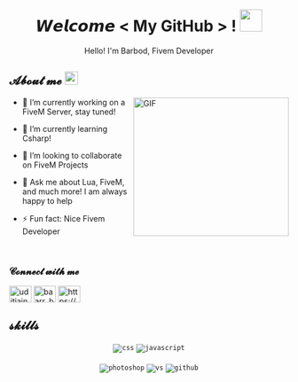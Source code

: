 <!--- Header --->   
<h1 align="center">
  𝙒𝙚𝙡𝙘𝙤𝙢𝙚 &lt; My GitHub &gt; !
  <a target="_blank">
    <img src="https://github.com/trinib/trinib/blob/main/.images/marquee.svg" width="40px" />
  </a>
</h1>
      
<p align='center'>Hello! I'm Barbod, Fivem Developer</p>


<!--- About You --->   
<h2> 𝓐𝓫𝓸𝓾𝓽  𝓶𝓮 <img src="https://github.com/JayantGoel001/JayantGoel001/blob/master/GIF/Earth.gif" width="24px" style="max-width:100%;"></h2>

<a target="_blank">
   <img align="right" height="250" width= "280px" alt="GIF" src="https://cdn.discordapp.com/attachments/909263335193727006/995820049619222538/istockphoto-923733420-612x612-removebg-preview.png" />
</a>

- 🔭 I’m currently working on a FiveM Server, stay tuned!
  
- 🌱 I’m currently learning Csharp!
  
- 👯 I’m looking to collaborate on FiveM Projects
  
- 💬 Ask me about Lua, FiveM, and much more! I am always happy to help
  
- ⚡ Fun fact: Nice Fivem Developer

<br/>

<h3 align="left">𝓒𝓸𝓷𝓷𝓮𝓬𝓽 𝔀𝓲𝓽𝓱 𝓶𝓮</h3>
<p align="left">
<a href="https://twitter.com/Ubadbooy" target="blank"><img align="center" src="https://cdn.jsdelivr.net/npm/simple-icons@3.0.1/icons/twitter.svg" alt="uditjain_100" height="30" width="40" /></a>
<a href="https://instagram.com/baarr_bood" target="blank"><img align="center" src="https://cdn.jsdelivr.net/npm/simple-icons@3.0.1/icons/instagram.svg" alt="baarr_bood" height="30" width="40" /></a>
<a href="https://discord.gg/KUgBxwFufS" target="blank"><img align="center" src="https://cdn.jsdelivr.net/npm/simple-icons@3.0.1/icons/discord.svg" alt="https://discord.gg/KUgBxwFufS" height="30" width="40" /></a>

</p>
 <!--- Skills --->        
<h2> 𝓼𝓴𝓲𝓵𝓵𝓼 </h2>
<div align="center">
<code><img src="https://img.shields.io/badge/css-1572B6.svg?style=for-the-badge&logo=css3&logoColor=white" alt="css"></code>
<code><img src="https://img.shields.io/badge/javascript-%23323330.svg?style=for-the-badge&logo=javascript&logoColor=%23F7DF1E" alt="javascript"></code>
<br/>
<br/>
<code><img src="https://img.shields.io/badge/Photoshop-31A8FF.svg?style=for-the-badge&logo=AdobePhotoshop&logoColor=white" alt="photoshop"></code>
<code><img src="https://img.shields.io/badge/vscode-007ACC.svg?style=for-the-badge&logo=visualstudiocode&logoColor=white" alt="vs"></code>
<code><img src="https://img.shields.io/badge/github-%23121011.svg?style=for-the-badge&logo=github&logoColor=white" alt="github"></code>
</div>
